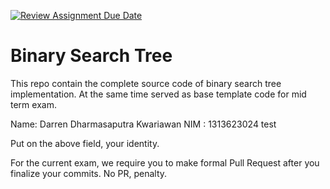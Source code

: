 [![Review Assignment Due Date](https://classroom.github.com/assets/deadline-readme-button-22041afd0340ce965d47ae6ef1cefeee28c7c493a6346c4f15d667ab976d596c.svg)](https://classroom.github.com/a/LXIEJ7jv)
# Binary Search Tree

This repo contain the complete source code of binary search tree implementation. At the same time served as base template code for mid term exam. 

Name: Darren Dharmasaputra Kwariawan
NIM : 1313623024
test

Put on the above field, your identity. 

For the current exam, we require you to make formal Pull Request after you finalize your commits. No PR, penalty.